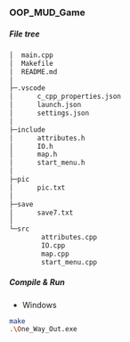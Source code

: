 ### OOP_MUD_Game

##### File tree

````bash
│  main.cpp
│  Makefile
│  README.md
│
├─.vscode
│      c_cpp_properties.json
│      launch.json
│      settings.json
│
├─include
│      attributes.h
│      IO.h
│      map.h
│      start_menu.h
│
├─pic
│      pic.txt
│
├─save
│      save7.txt
│
└─src
        attributes.cpp
        IO.cpp
        map.cpp
        start_menu.cpp
````

##### Compile & Run

- Windows

````bash
make
.\One_Way_Out.exe
````


